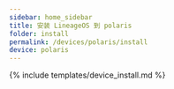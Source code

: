 ```yaml
---
sidebar: home_sidebar
title: 安装 LineageOS 到 polaris
folder: install
permalink: /devices/polaris/install
device: polaris
---
```

{% include templates/device_install.md %}
